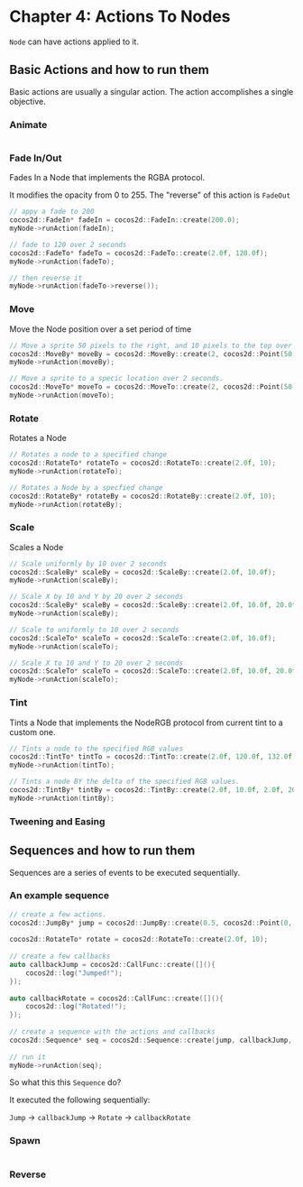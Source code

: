 # Chapter 4: Actions To Nodes

`Node` can have actions applied to it.

## Basic Actions and how to run them
Basic actions are usually a singular action. The action accomplishes a single objective. 
        
### Animate
```cpp

```        
### Fade In/Out
Fades In a Node that implements the RGBA protocol.

It modifies the opacity from 0 to 255. The "reverse" of this action is `FadeOut`
```cpp
// appy a fade to 200
cocos2d::FadeIn* fadeIn = cocos2d::FadeIn::create(200.0);
myNode->runAction(fadeIn);

// fade to 120 over 2 seconds
cocos2d::FadeTo* fadeTo = cocos2d::FadeTo::create(2.0f, 120.0f);
myNode->runAction(fadeTo);

// then reverse it
myNode->runAction(fadeTo->reverse());
```
### Move
Move the Node position over a set period of time
```cpp
// Move a sprite 50 pixels to the right, and 10 pixels to the top over 2 seconds.
cocos2d::MoveBy* moveBy = cocos2d::MoveBy::create(2, cocos2d::Point(50,10));
myNode->runAction(moveBy);

// Move a sprite to a specic location over 2 seconds.
cocos2d::MoveTo* moveTo = cocos2d::MoveTo::create(2, cocos2d::Point(50,10));
myNode->runAction(moveTo);
```       
### Rotate
Rotates a Node
```cpp
// Rotates a node to a specified change
cocos2d::RotateTo* rotateTo = cocos2d::RotateTo::create(2.0f, 10);
myNode->runAction(rotateTo);

// Rotates a Node by a specfied change    
cocos2d::RotateBy* rotateBy = cocos2d::RotateBy::create(2.0f, 10);
myNode->runAction(rotateBy);    
```      
### Scale
Scales a Node
```cpp
// Scale uniformly by 10 over 2 seconds
cocos2d::ScaleBy* scaleBy = cocos2d::ScaleBy::create(2.0f, 10.0f);
myNode->runAction(scaleBy);

// Scale X by 10 and Y by 20 over 2 seconds    
cocos2d::ScaleBy* scaleBy = cocos2d::ScaleBy::create(2.0f, 10.0f, 20.0f);
myNode->runAction(scaleBy);

// Scale to uniformly to 10 over 2 seconds
cocos2d::ScaleTo* scaleTo = cocos2d::ScaleTo::create(2.0f, 10.0f);
myNode->runAction(scaleTo);

// Scale X to 10 and Y to 20 over 2 seconds
cocos2d::ScaleTo* scaleTo = cocos2d::ScaleTo::create(2.0f, 10.0f, 20.0f);
myNode->runAction(scaleTo);
```        
### Tint
Tints a Node that implements the NodeRGB protocol from current tint to a custom one.
```cpp
// Tints a node to the specified RGB values
cocos2d::TintTo* tintTo = cocos2d::TintTo::create(2.0f, 120.0f, 132.0f, 196.0f);
myNode->runAction(tintTo);

// Tints a node BY the delta of the specified RGB values.
cocos2d::TintBy* tintBy = cocos2d::TintBy::create(2.0f, 10.0f, 2.0f, 20.0f);
myNode->runAction(tintBy);
```
### Tweening and Easing
    
## Sequences and how to run them
Sequences are a series of events to be executed sequentially.

### An example sequence 
```cpp
// create a few actions.
cocos2d::JumpBy* jump = cocos2d::JumpBy::create(0.5, cocos2d::Point(0, 0), 100, 1);
    
cocos2d::RotateTo* rotate = cocos2d::RotateTo::create(2.0f, 10);
    
// create a few callbacks
auto callbackJump = cocos2d::CallFunc::create([](){
    cocos2d::log("Jumped!");
});
    
auto callbackRotate = cocos2d::CallFunc::create([](){
    cocos2d::log("Rotated!");
});
    
// create a sequence with the actions and callbacks
cocos2d::Sequence* seq = cocos2d::Sequence::create(jump, callbackJump, rotate, callbackRotate, NULL);
    
// run it
myNode->runAction(seq);
```       
So what this this `Sequence` do?

It executed the following sequentially:

`Jump` -> `callbackJump` -> `Rotate` -> `callbackRotate`

### Spawn
```cpp

```
### Reverse    
 ```cpp

```

